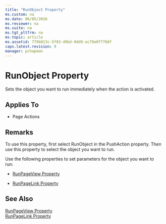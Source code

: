 ```yaml
---
title: "RunObject Property"
ms.custom: na
ms.date: 06/05/2016
ms.reviewer: na
ms.suite: na
ms.tgt_pltfrm: na
ms.topic: article
ms.assetid: 779b813c-5f83-49bd-9dd9-ac79a0f7768f
caps.latest.revision: 9
manager: pchapman
---
```

# RunObject Property
Sets the object you want to run immediately when the action is activated.  
  
## Applies To  
  
-   Page Actions  
  
## Remarks  
 To use this property, first select RunObject in the PushAction property. Then use this property to select the object you want to run.  
  
 Use the following properties to set parameters for the object you want to run:  
  
-   [RunPageView Property](../dynamics-nav/RunPageView-Property.md)  
  
-   [RunPageLink Property](../dynamics-nav/RunPageLink-Property.md)  
  
## See Also  
 [RunPageView Property](../dynamics-nav/RunPageView-Property.md)   
 [RunPageLink Property](../dynamics-nav/RunPageLink-Property.md)